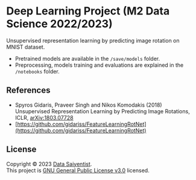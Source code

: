 # Deep Learning Project (M2 Data Science 2022/2023)

Unsupervised representation learning by predicting image rotation on MNIST dataset.

- Pretrained models are available in the `/save/models` folder.
- Preprocessing, models training and evaluations are explained in the `/notebooks` folder.

## References

- Spyros Gidaris, Praveer Singh and Nikos Komodakis (2018) Unsupervised Representation Learning by Predicting Image Rotations, ICLR, [arXiv:1803.07728](https://openreview.net/forum?id=S1v4N2l0-)
- [https://github.com/gidariss/FeatureLearningRotNet](https://github.com/gidariss/FeatureLearningRotNet)

## License

Copyright © 2023 [Data Saiyentist](https://github.com/DataSaiyentist). <br />
This project is [GNU General Public License v3.0](https://github.com/DataSaiyentist/RotNet/blob/main/LICENSE) licensed.

